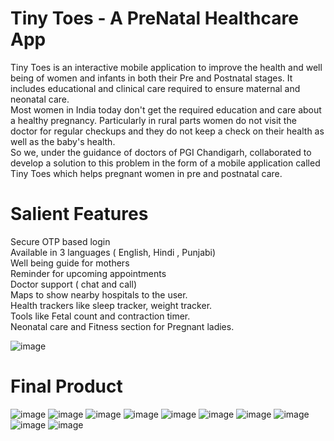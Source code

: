 # Tiny Toes - A PreNatal Healthcare App


Tiny Toes is an interactive mobile application to improve the health and well being of women and infants in both their Pre and Postnatal stages. It includes educational and clinical care required to ensure maternal and neonatal care.<br />
Most women in India today don't get the required education and care about a healthy pregnancy. Particularly in rural parts women do not visit the doctor for regular checkups and they do not keep a check on their health as well as the baby's health.<br />
So we, under the guidance of doctors of PGI Chandigarh, collaborated to develop a solution to this problem in the form of a mobile application called Tiny Toes which helps pregnant women in pre and postnatal care.


# Salient Features

Secure OTP based login <br />
Available in 3 languages ( English, Hindi , Punjabi) <br />
Well being guide for mothers <br />
Reminder for upcoming appointments <br />
Doctor support ( chat and call) <br />
Maps to show nearby hospitals to the user. <br />
Health trackers like sleep tracker, weight tracker. <br />
Tools like Fetal count and contraction timer. <br />
Neonatal care and Fitness section for Pregnant ladies. <br />

![image](https://user-images.githubusercontent.com/55876926/197762652-8e495892-720b-4613-956a-417a9af4135e.png)

# Final Product
![image](https://user-images.githubusercontent.com/55876926/197762537-bd74a27f-c172-402c-8305-0f715cd34352.png)
![image](https://user-images.githubusercontent.com/55876926/197761272-3427b431-53fc-4a8f-bdc0-c81f953f5b4c.png)
![image](https://user-images.githubusercontent.com/55876926/197762143-25ee13d0-f9f3-43c6-b781-3d9fa5587da3.png)
![image](https://user-images.githubusercontent.com/55876926/197762178-21350d0b-0e5c-40dd-9385-19d98013138b.png)
![image](https://user-images.githubusercontent.com/55876926/197762417-10f40290-5c42-4f3d-be84-f2026231db50.png)
![image](https://user-images.githubusercontent.com/55876926/197762470-40164468-4339-4bc6-94a5-7ad46b297cd5.png)
![image](https://user-images.githubusercontent.com/55876926/197762586-7124881f-ae94-4cf5-ae61-2cdf68ce359a.png)
![image](https://user-images.githubusercontent.com/55876926/197762974-e0cb45ce-1a52-4c79-8f87-c748f9502dfd.png)
![image](https://user-images.githubusercontent.com/55876926/197763045-d0accc10-67cc-4234-a1b7-1f13897633bc.png)
![image](https://user-images.githubusercontent.com/55876926/197763068-217b41e9-174b-4896-89da-8908297ec5ea.png)





